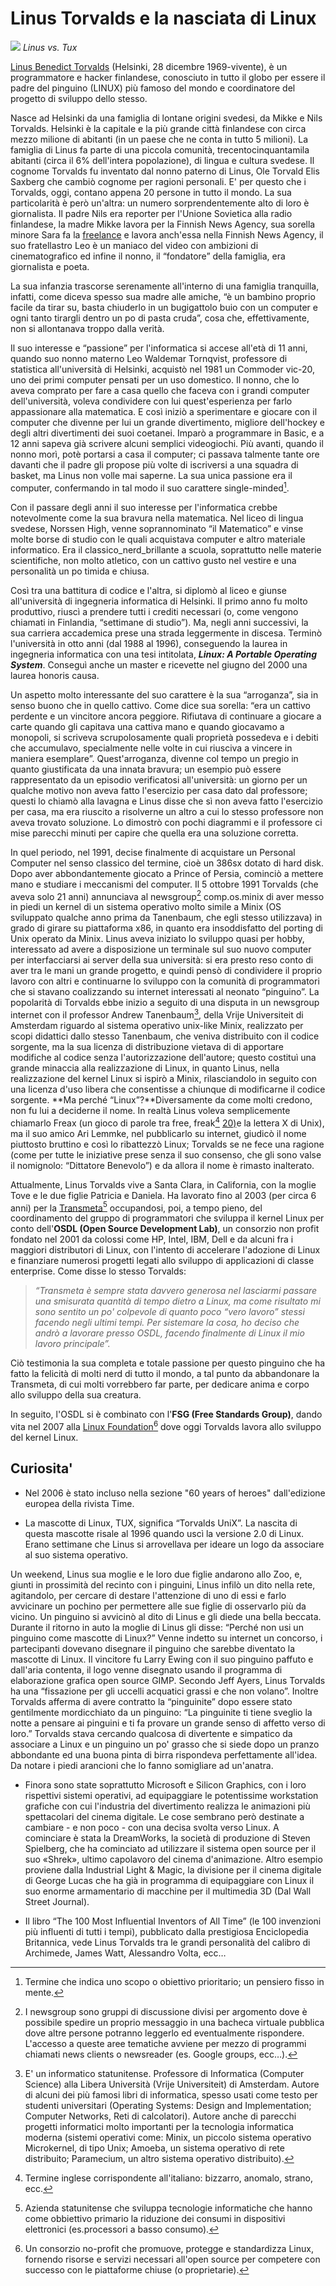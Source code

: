 # Linus Torvalds e la nasciata di Linux

![](/assets/linuxmano.png)  _Linus vs. Tux_

[Linus Benedict Torvalds](https://www.cs.helsinki.fi/u/torvalds/) \(Helsinki, 28 dicembre 1969-vivente\), è un programmatore e hacker finlandese, conosciuto in tutto il globo per essere il padre del pinguino \(LINUX\) più famoso del mondo e coordinatore del progetto di sviluppo dello stesso.

Nasce ad Helsinki da una famiglia di lontane origini svedesi, da Mikke e Nils Torvalds. Helsinki è la capitale e la più grande città finlandese con circa mezzo milione di abitanti \(in un paese che ne conta in tutto 5 milioni\). La famiglia di Linus fa parte di una piccola comunità, trecentocinquantamila abitanti \(circa il 6% dell'intera popolazione\), di lingua e cultura svedese. Il cognome Torvalds fu inventato dal nonno paterno di Linus, Ole Torvald Elis Saxberg che cambiò cognome per ragioni personali. E' per questo che i Torvalds, oggi, contano appena 20 persone in tutto il mondo. La sua particolarità è però un'altra: un numero sorprendentemente alto di loro è giornalista. Il padre Nils era reporter per l'Unione Sovietica alla radio finlandese, la madre Mikke lavora per la Finnish News Agency, sua sorella minore Sara fa la [freelance](https://it.wikipedia.org/wiki/Freelance) e lavora anch'essa nella Finnish News Agency, il suo fratellastro Leo è un maniaco del video con ambizioni di cinematografico ed infine il nonno, il “fondatore” della famiglia, era giornalista e poeta.

La sua infanzia trascorse serenamente all'interno di una famiglia tranquilla, infatti, come diceva spesso sua madre alle amiche, “è un bambino proprio facile da tirar su, basta chiuderlo in un bugigattolo buio con un computer e ogni tanto tirargli dentro un po di pasta cruda”, cosa che, effettivamente, non si allontanava troppo dalla verità.

Il suo interesse e “passione” per l'informatica si accese all'età di 11 anni, quando suo nonno materno Leo Waldemar Tornqvist, professore di statistica all'università di Helsinki, acquistò nel 1981 un Commoder vic-20, uno dei primi computer pensati per un uso domestico. Il nonno, che lo aveva comprato per fare a casa quello che faceva con i grandi computer dell'università, voleva condividere con lui quest'esperienza per farlo appassionare alla matematica. E così iniziò a sperimentare e giocare con il computer che divenne per lui un grande divertimento, migliore dell'hockey e degli altri divertimenti dei suoi coetanei. Imparò a programmare in Basic, e a 12 anni sapeva già scrivere alcuni semplici videogiochi. Più avanti, quando il nonno morì, potè portarsi a casa il computer; ci passava talmente tante ore davanti che il padre gli propose più volte di iscriversi a una squadra di basket, ma Linus non volle mai saperne. La sua unica passione era il computer, confermando in tal modo il suo carattere single-minded[^1].

Con il passare degli anni il suo interesse per l'informatica crebbe notevolmente come la sua bravura nella matematica. Nel liceo di lingua svedese, Norssen High, venne soprannominato “il Matematico” e vinse molte borse di studio con le quali acquistava computer e altro materiale informatico. Era il classico\_nerd\_brillante a scuola, soprattutto nelle materie scientifiche, non molto atletico, con un cattivo gusto nel vestire e una personalità un po timida e chiusa.

Così tra una battitura di codice e l'altra, si diplomò al liceo e giunse all'università di ingegneria informatica di Helsinki. Il primo anno fu molto produttivo, riuscì a prendere tutti i crediti necessari \(o, come vengono chiamati in Finlandia, “settimane di studio”\). Ma, negli anni successivi, la sua carriera accademica prese una strada leggermente in discesa. Terminò l'università in otto anni \(dal 1988 al 1996\), conseguendo la laurea in ingegneria informatica con una tesi intitolata,  _**Linux: A Portable Operating System**_. Conseguì anche un master e ricevette nel giugno del 2000 una laurea honoris causa.

Un aspetto molto interessante del suo carattere è la sua “arroganza”, sia in senso buono che in quello cattivo. Come dice sua sorella: “era un cattivo perdente e un vincitore ancora peggiore. Rifiutava di continuare a giocare a carte quando gli capitava una cattiva mano e quando giocavamo a monopoli, si scriveva scrupolosamente quali proprietà possedeva e i debiti che accumulavo, specialmente nelle volte in cui riusciva a vincere in maniera esemplare”. Quest'arroganza, divenne col tempo un pregio in quanto giustificata da una innata bravura; un esempio può essere rappresentato da un episodio verificatosi all'università: un giorno per un qualche motivo non aveva fatto l'esercizio per casa dato dal professore; questi lo chiamò alla lavagna e Linus disse che sì non aveva fatto l'esercizio per casa, ma era riuscito a risolverne un altro a cui lo stesso professore non aveva trovato soluzione. Lo dimostrò con pochi diagrammi e il professore ci mise parecchi minuti per capire che quella era una soluzione corretta.

In quel periodo, nel 1991, decise finalmente di acquistare un Personal Computer nel senso classico del termine, cioè un 386sx dotato di hard disk. Dopo aver abbondantemente giocato a Prince of Persia, cominciò a mettere mano e studiare i meccanismi del computer. Il 5 ottobre 1991 Torvalds \(che aveva solo 21 anni\) annunciava al newsgroup[^2] comp.os.minix di aver messo in piedi un kernel di un sistema operativo molto simile a Minix \(OS sviluppato qualche anno prima da Tanenbaum, che egli stesso utilizzava\) in grado di girare su piattaforma x86, in quanto era insoddisfatto del porting di Unix operato da Minix. Linus aveva iniziato lo sviluppo quasi per hobby, interessato ad avere a disposizione un terminale sul suo nuovo computer per interfacciarsi ai server della sua università: si era presto reso conto di aver tra le mani un grande progetto, e quindi pensò di condividere il proprio lavoro con altri e continuarne lo sviluppo con la comunità di programmatori che si stavano coalizzando su internet interessati al neonato “pinguino”. La popolarità di Torvalds ebbe inizio a seguito di una disputa in un newsgroup internet con il professor Andrew Tanenbaum[^3], della Vrije Universiteit di Amsterdam riguardo al sistema operativo unix-like Minix, realizzato per scopi didattici dallo stesso Tanenbaum, che veniva distribuito con il codice sorgente, ma la sua licenza di distribuzione vietava di di apportare modifiche al codice senza l'autorizzazione dell'autore; questo costituì una grande minaccia alla realizzazione di Linux, in quanto Linus, nella realizzazione del kernel Linux si ispirò a Minix, rilasciandolo in seguito con una licenza d'uso libera che consentisse a chiunque di modificarne il codice sorgente. **Ma perché “Linux”?**Diversamente da come molti credono, non fu lui a deciderne il nome. In realtà Linus voleva semplicemente chiamarlo Freax \(un gioco di parole tra free, freak[^4] [20\)](http://theopensourcepa.altervista.org/doku.php?id=open_source#fn__20)e la lettera X di Unix\), ma il suo amico Ari Lemmke, nel pubblicarlo su internet, giudicò il nome piuttosto bruttino e così lo ribattezzò Linux; Torvalds se ne fece una ragione \(come per tutte le iniziative prese senza il suo consenso, che gli sono valse il nomignolo: “Dittatore Benevolo”\) e da allora il nome è rimasto inalterato.

Attualmente, Linus Torvalds vive a Santa Clara, in California, con la moglie Tove e le due figlie Patricia e Daniela. Ha lavorato fino al 2003 \(per circa 6 anni\) per la [Transmeta](https://it.wikipedia.org/wiki/Transmeta)[^5] occupandosi, poi, a tempo pieno, del coordinamento del gruppo di programmatori che sviluppa il kernel Linux per conto dell'**OSDL \(Open Source Development Lab\)**, un consorzio non profit fondato nel 2001 da colossi come HP, Intel, IBM, Dell e da alcuni fra i maggiori distributori di Linux, con l'intento di accelerare l'adozione di Linux e finanziare numerosi progetti legati allo sviluppo di applicazioni di classe enterprise. Come disse lo stesso Torvalds:

> _“Transmeta è sempre stata davvero generosa nel lasciarmi passare una smisurata quantità di tempo dietro a Linux, ma come risultato mi sono sentito un po' colpevole di quanto poco “vero lavoro” stessi facendo negli ultimi tempi. Per sistemare la cosa, ho deciso che andrò a lavorare presso OSDL, facendo finalmente di Linux il mio lavoro principale”._

Ciò testimonia la sua completa e totale passione per questo pinguino che ha fatto la felicità di molti nerd di tutto il mondo, a tal punto da abbandonare la Transmeta, di cui molti vorrebbero far parte, per dedicare anima e corpo allo sviluppo della sua creatura.

In seguito, l'OSDL si è combinato con l'**FSG \(Free Standards Group\)**, dando vita nel 2007 alla [Linux Foundation](https://www.linuxfoundation.org/)[^6] dove oggi Torvalds lavora allo sviluppo del kernel Linux.

## Curiosita'

* Nel 2006 è stato incluso nella sezione "60 years of heroes" dall'edizione europea della rivista Time.

* La mascotte di Linux, TUX, significa “Torvalds UniX”. La nascita di questa mascotte risale al 1996 quando uscì la versione 2.0 di Linux. Erano settimane che Linus si arrovellava per ideare un logo da associare al suo sistema operativo.

Un weekend, Linus sua moglie e le loro due figlie andarono allo Zoo, e, giunti in prossimità del recinto con i pinguini, Linus infilò un dito nella rete, agitandolo, per cercare di destare l'attenzione di uno di essi e farlo avvicinare un pochino per permettere alle sue figlie di osservarlo più da vicino. Un pinguino si avvicinò al dito di Linus e gli diede una bella beccata. Durante il ritorno in auto la moglie di Linus gli disse: “Perché non usi un pinguino come mascotte di Linux?” Venne indetto su internet un concorso, i partecipanti dovevano disegnare il pinguino che sarebbe diventato la mascotte di Linux. Il vincitore fu Larry Ewing con il suo pinguino paffuto e dall'aria contenta, il logo venne disegnato usando il programma di elaborazione grafica open source GIMP. Secondo Jeff Ayers, Linus Torvalds ha una “fissazione per gli uccelli acquatici grassi e che non volano”. Inoltre Torvalds afferma di avere contratto la “pinguinite” dopo essere stato gentilmente mordicchiato da un pinguino: “La pinguinite ti tiene sveglio la notte a pensare ai pinguini e ti fa provare un grande senso di affetto verso di loro.” Torvalds stava cercando qualcosa di divertente e simpatico da associare a Linux e un pinguino un po' grasso che si siede dopo un pranzo abbondante ed una buona pinta di birra rispondeva perfettamente all'idea. Da notare i piedi arancioni che lo fanno somigliare ad un'anatra.

* Finora sono state soprattutto Microsoft e Silicon Graphics, con i loro rispettivi sistemi operativi, ad equipaggiare le potentissime workstation grafiche con cui l'industria del divertimento realizza le animazioni più spettacolari del cinema digitale. Le cose sembrano però destinate a cambiare - e non poco - con una decisa svolta verso Linux. A cominciare è stata la DreamWorks, la società di produzione di Steven Spielberg, che ha cominciato ad utilizzare il sistema open source per il suo «Shrek», ultimo capolavoro del cinema d'animazione. Altro esempio proviene dalla Industrial Light & Magic, la divisione per il cinema digitale di George Lucas che ha già in programma di equipaggiare con Linux il suo enorme armamentario di macchine per il multimedia 3D \(Dal Wall Street Journal\).

* Il libro “The 100 Most Influential Inventors of All Time” \(le 100 invenzioni più influenti di tutti i tempi\), pubblicato dalla prestigiosa Enciclopedia Britannica, vede Linus Torvalds tra le grandi personalità del calibro di Archimede, James Watt, Alessandro Volta, ecc…

[^1]:  Termine che indica uno scopo o obiettivo prioritario; un pensiero fisso in mente.

[^2]:  I newsgroup sono gruppi di discussione divisi per argomento dove è possibile spedire un proprio messaggio in una bacheca virtuale pubblica dove altre persone potranno leggerlo ed eventualmente rispondere. L'accesso a queste aree tematiche avviene per mezzo di programmi chiamati news clients o newsreader \(es. Google groups, ecc…\).

[^3]:  E' un informatico statunitense. Professore di Informatica \(Computer Science\) alla Libera Università \(Vrije Universiteit\) di Amsterdam. Autore di alcuni dei più famosi libri di informatica, spesso usati come testo per studenti universitari \(Operating Systems: Design and Implementation; Computer Networks, Reti di calcolatori\). Autore anche di parecchi progetti informatici molto importanti per la tecnologia informatica moderna \(sistemi operativi come: Minix, un piccolo sistema operativo Microkernel, di tipo Unix; Amoeba, un sistema operativo di rete distribuito; Paramecium, un altro sistema operativo distribuito\).

[^4]:  Termine inglese corrispondente all'italiano: bizzarro, anomalo, strano, ecc.

[^5]:  Azienda statunitense che sviluppa tecnologie informatiche che hanno come obbiettivo primario la riduzione dei consumi in dispositivi elettronici \(es.processori a basso consumo\).

[^6]:  Un consorzio no-profit che promuove, protegge e standardizza Linux, fornendo risorse e servizi necessari all'open source per competere con successo con le piattaforme chiuse \(o proprietarie\).

